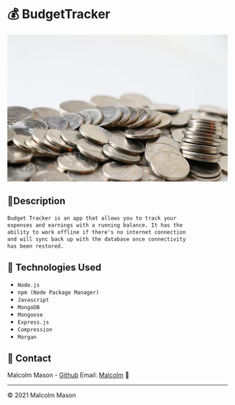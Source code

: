 # 💰 BudgetTracker
![BudgetTracker](./public/images/banner.jpg)


## 📝Description

```
Budget Tracker is an app that allows you to track your 
expenses and earnings with a running balance. It has the 
ability to work offline if there's no internet connection 
and will sync back up with the database once connectivity
has been restored. 
```

## 🧰 Technologies Used

* `Node.js`
* `npm (Node Package Manager)`
* `Javascript`
* `MongoDB`
* `Mongoose`
* `Express.js`
* `Compression`
* `Morgan`

## 📱 Contact 

Malcolm Mason - [Github](https://github.com/malmason) Email: [Malcolm](mailto:malmason66@gmail.com) 📧

---

&copy; 2021 Malcolm Mason